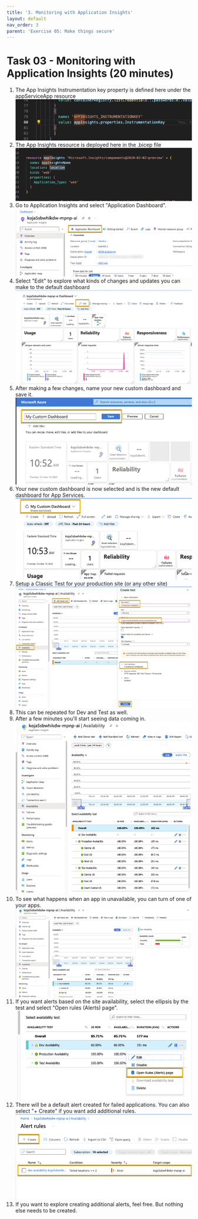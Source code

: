 ```yaml
---
title: '3. Monitoring with Application Insights'
layout: default
nav_order: 3
parent: 'Exercise 05: Make things secure'
---
```


# Task 03 - Monitoring with Application Insights (20 minutes)

1. The App Insights Instrumentation key property is defined here under the appServiceApp resource
   ![App Insights Instrumentation Key in the .bicep code](../Media/AppInsightsInstrumentationKey.png)
2. The App Insights resource is deployed here in the .bicep file
   ![App Insights Resource node in the .bicep file](../Media/AppInsightsNode.png)
3. Go to Application Insights and select "Application Dashboard".
   ![Select Application Dashboard](../Media/ApplicationDashboard.png)
4. Select "Edit" to explore what kinds of changes and updates you can make to the default dashboard
   ![Select Edit dashboard](../Media/EditDashboard.png)
5. After making a few changes, name your new custom dashboard and save it.
   ![Name and save your custom dashboard](../Media/NameAndSaveDashboard.png)
6. Your new custom dashboard is now selected and is the new default dashboard for App Services.
   ![Your new custom dashboard is selected](../Media/NewCustomDashboard.png)
7. Setup a Classic Test for your production site (or any other site)
   ![Setup the classic test](../Media/ClassicAvailabilityTest.png)
8. This can be repeated for Dev and Test as well.
9. After a few minutes you'll start seeing data coming in.
    ![Apps with successful availability test](../Media/AppsAvailable.png)
10. To see what happens when an app in unavailable, you can turn of one of your apps.
    ![Failed App Test](../Media/FailedAppTest.png)
11. If you want alerts based on the site availability, select the ellipsis by the test and select "Open rules (Alerts) page".
    ![Open the availability alerts](../Media/OpenAlertsPage.png)
12. There will be a default alert created for failed applications. You can also select "+ Create" if you want add additional rules.
    ![Application Alerts](../Media/ApplicationAlerts.png)
13. If you want to explore creating additional alerts, feel free. But nothing else needs to be created.

